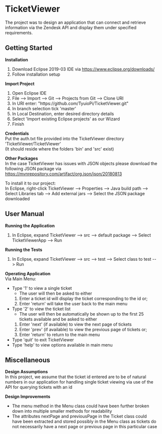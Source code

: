 # TicketViewer
The project was to design an application that can connect and retrieve information via the Zendesk API and display them under specified requirements.

## Getting Started
**Installation**  
1. Download Eclipse 2019-03 IDE via https://www.eclipse.org/downloads/  
2. Follow installation setup  

**Import Project**  
1. Open Eclipse IDE  
2. File --> Import --> Git --> Projects from Git --> Clone URI  
3. In URI enter: "https://<span></span>github.com/TyuioPi/TicketViewer.git"  
4. In branch selection tick 'master'  
5. In Local Destination, enter desired directory details  
6. Select 'Import existing Eclipse projects' as our Wizard  
7. Finish  

**Credentials**  
Put the auth.txt file provided into the TicketViewer directory 'TicketViewer/TicketViewer'  
(It should reside where the folders 'bin' and 'src' exist)  

**Other Packages**  
In the case TicketViewer has issues with JSON objects please download the following JSON package via https://mvnrepository.com/artifact/org.json/json/20180813    

To install it to our project:  
In Eclipse, right-click TicketViewer --> Properties --> Java build path --> Select Libraries tab --> Add external jars --> Select the JSON package downloaded

## User Manual  
**Running the Application**  
1. In Eclipse, expand TicketViewer --> src --> default package --> Select TicketViewerApp --> Run

**Running the Tests**
1. In Eclipse, expand TicketViewer --> src --> test --> Select class to test --> Run

**Operating Application**  
Via Main Menu:  
* Type '1' to view a single ticket  
	- The user will then be asked to either  
	1. Enter a ticket id will display the ticket corresponding to the id or;  
	2. Enter 'return' will take the user back to the main menu  
* Type '2' to view the ticket list  
	- The user will then be automatically be shown up to the first 25 tickets available and be asked to either  
	1. Enter 'next' (if available) to view the next page of tickets  
	2. Enter 'prev' (if available) to view the previous page of tickets or;  
	3. Enter 'return' to return to the main menu
* Type 'quit' to exit TicketViewer  
* Type 'help' to view options available in main menu  

## Miscellaneous  
**Design Assumptions**  
In this project, we assume that the ticket id entered are to be of natural numbers in our application for handling single ticket viewing via use of the API for querying tickets with an id

**Design Improvements**
* The menu method in the Menu class could have been further broken down into multiple smaller methods for readability
* The attributes nextPage and previousPage in the Ticket class could have been extracted and stored possibly in the Menu class as tickets do not necessarily have a next page or previous page in this particular case   

